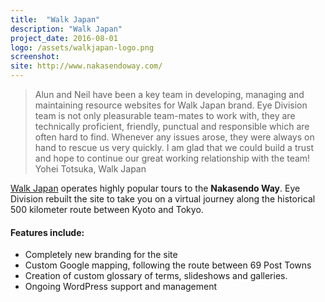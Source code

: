 ```yaml
---
title:  "Walk Japan"
description: "Walk Japan"
project_date: 2016-08-01
logo: /assets/walkjapan-logo.png
screenshot: 
site: http://www.nakasendoway.com/
---
```


>Alun and Neil have been a key team in developing, managing and maintaining resource websites for Walk Japan brand. Eye Division team is not only pleasurable team-mates to work with, they are technically proficient, friendly, punctual and responsible which are often hard to find. Whenever any issues arose, they were always on hand to rescue us very quickly. I am glad that we could build a trust and hope to continue our great working relationship with the team!
Yohei Totsuka, Walk Japan

<p><a href="http://www.walkjapan.com/">Walk Japan</a> operates highly popular tours to the <strong>Nakasendo Way</strong>. Eye Division rebuilt the site to take you on a virtual journey along the historical 500 kilometer route between Kyoto and Tokyo.</p>
<h4>Features include:</h4>
<ul class="list-group">
<li class="list-group-item">Completely new branding for the site</li>
<li class="list-group-item">Custom Google mapping, following the route between 69 Post Towns</li>
<li class="list-group-item">Creation of custom glossary of terms, slideshows and galleries.</li>
<li class="list-group-item">Ongoing WordPress support and management</li>
</ul>
